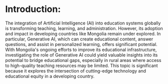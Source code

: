 # Introduction: 
The integration of Artificial Intelligence (AI) into education systems globally is transforming teaching, learning, and administration. However, its adoption and impact in developing countries like Mongolia remain under explored. In particular, Generative AI, which can create educational content, answer questions, and assist in personalized learning, offers significant potential. With Mongolia's ongoing efforts to improve its educational infrastructure, investigating the role of Generative AI could yield valuable insights into its potential to bridge educational gaps, especially in rural areas where access to high-quality teaching resources may be limited. This topic is significant because it explores the intersection of cutting-edge technology and educational equity in a developing country.
